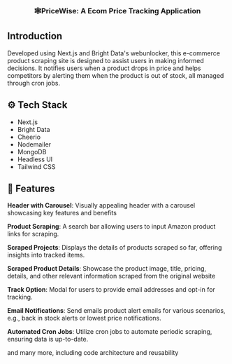 
<h3 align="center"> 🕸️PriceWise: A Ecom Price Tracking Application</h3>

## <a name="introduction"> Introduction</a>

Developed using Next.js and Bright Data's webunlocker, this e-commerce product scraping site is designed to assist users in making informed decisions. It notifies users when a product drops in price and helps competitors by alerting them when the product is out of stock, all managed through cron jobs.

## <a name="tech-stack">⚙️ Tech Stack</a>

- Next.js
- Bright Data
- Cheerio
- Nodemailer
- MongoDB
- Headless UI
- Tailwind CSS

## <a name="features">🔋 Features</a>

**Header with Carousel**: Visually appealing header with a carousel showcasing key features and benefits

**Product Scraping**: A search bar allowing users to input Amazon product links for scraping.

**Scraped Projects**: Displays the details of products scraped so far, offering insights into tracked items.

**Scraped Product Details**: Showcase the product image, title, pricing, details, and other relevant information scraped from the original website

**Track Option**: Modal for users to provide email addresses and opt-in for tracking.

**Email Notifications**: Send emails product alert emails for various scenarios, e.g., back in stock alerts or lowest price notifications.

**Automated Cron Jobs**: Utilize cron jobs to automate periodic scraping, ensuring data is up-to-date.

and many more, including code architecture and reusability 



